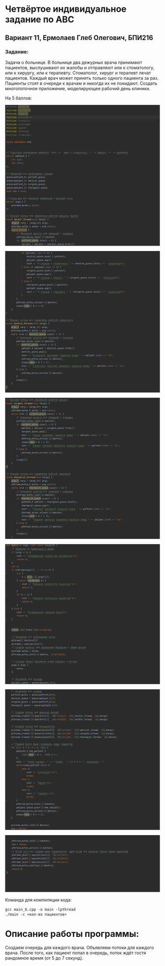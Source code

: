# Четвёртое индивидуальное задание по АВС
## Вариант 11, Ермолаев Глеб Олегович, БПИ216
### Задание:

Задача о больнице. В больнице два дежурных врача принимают пациентов, выслушивают их жалобы и отправляют или к стоматологу, или к хирургу, или к терапевту. Стоматолог, хирург и терапевт лечат пациентов. Каждый врач может принять только одного пациента за раз. Пациенты стоят в очереди к врачам и никогда их не покидают. Создать многопоточное приложение, моделирующее рабочий день клиники. 

На 5 баллов:

![img](1.png)

![img](2.png)

![img](3.png)

![img](4.png)

![img](5.png)

![img](6.png)

Команда для компиляции кода:
```
gcc main_6.cpp -o main -lpthread
./main -c <кол-во пациентов>
```

# Описание работы программы:
Создаем очередь для каждого врача. Объявляем потоки для каждого врача. После того, как пациент попал в очередь, поток ждёт гостя рандомное время (от 5 до 7 секунд).

